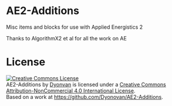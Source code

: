 AE2-Additions
=============
Misc items and blocks for use with Applied Energistics 2

Thanks to AlgorithmX2 et al for all the work on AE

License
===============
<a rel="license" href="http://creativecommons.org/licenses/by-nc/4.0/"><img alt="Creative Commons License" style="border-width:0" src="https://i.creativecommons.org/l/by-nc/4.0/88x31.png" /></a><br /><span xmlns:dct="http://purl.org/dc/terms/" property="dct:title">AE2-Additions</span> by <a xmlns:cc="http://creativecommons.org/ns#" href="http://www.dyonovan.com" property="cc:attributionName" rel="cc:attributionURL">Dyonvan</a> is licensed under a <a rel="license" href="http://creativecommons.org/licenses/by-nc/4.0/">Creative Commons Attribution-NonCommercial 4.0 International License</a>.<br />Based on a work at <a xmlns:dct="http://purl.org/dc/terms/" href="https://github.com/Dyonovan/AE2-Additions" rel="dct:source">https://github.com/Dyonovan/AE2-Additions</a>.